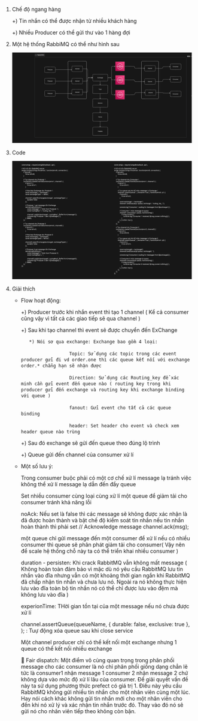 1) Chế độ ngang hàng

    +) Tin nhắn có thể được nhận từ nhiều khách hàng 

    +) Nhiều Producer có thể gửi thư vào 1 hàng đợi

2) Một hệ thống RabbiMQ có thể như hình sau  

    ![alt](fileImage/map.jpg)

3) Code 

    ![alt](fileImage/code.jpg)

3) Giải thích

    - Flow hoạt động:

        +) Producer trước khi nhắn event thì tạo 1 channel ( Kể cả consumer cũng vậy vì tất cả các giao tiếp sẽ qua channel )

        +) Sau khi tạo channel thì event sẽ được chuyển đến ExChange 
             
             *) Nói sơ qua exchange: Exchange bao gồm 4 loại:

                            Topic: Sử dụng các topic trong các event producer gửi đi vd order.one thì các queue kết nối với exchange order.* chẳng hạn sẽ nhận được

                            Direction: Sử dụng các Routing_key để xác minh cần gửi event đến queue nào ( routing key trong khi producer gửi đến exchange và routing key khi exchange binding với queue ) 

                            fanout: Gửi event cho tất cả các queue binding

                            header: Set header cho event và check xem header queue nào trùng
    

        +) Sau đó exchange sẽ gửi đến queue theo đúng lộ trình 

        +) Queue gửi đến channel của consumer xử lí

    - Một số lưu ý:
    
        Trong consumer buộc phải có một cơ chế xử lí message lạ tránh việc không thể xử lí message lạ dẫn đến đầy queue

        Set nhiều consumer cùng loại cùng xử lí một queue để giảm tải cho consumer tránh khả năng lỗi

        noAck: Nếu set là false thì các message sẽ không được xác nhận là đã được hoàn thành và bật chế độ kiểm soát tin nhắn nếu tin nhắn hoàn thành thì phải set  // Acknowledge message
        channel.ack(msg);

        một queue chỉ gửi message đến một consumer để xử lí nếu có nhiều consumer thì queue sẽ phân phát giảm tải cho consumer( Vậy nên để scale hệ thống chỗ này ta có thể triển khai nhiều consumer )

        duration - persisten: Khi crack RabbitMQ vẫn không mất message ( Không hoàn toàn đảm bảo vì mặc dù nó yêu cầu RabbitMQ lưu tin nhắn vào đĩa nhưng vẫn có một khoảng thời gian ngắn khi RabbitMQ đã chấp nhận tin nhắn và chưa lưu nó. Ngoài ra nó không thực hiện lưu vào đĩa toàn bộ tin nhắn nó có thể chỉ được lưu vào đệm mà không lưu vào đĩa )

        experionTime: THời gian tồn tại của một message nếu nó chưa được xử lí 

        channel.assertQueue(queueName, { durable: false, exclusive: true }, ); : Tuự động xóa queue sau khi close service

        Một channel producer chỉ có thể kết nối một exchange nhưng 1 queue có thể kết nối nhiều exchange

        🍒 Fair dispatch: Một điểm vô cùng quan trọng trong phân phối message cho các consumer là nó chỉ phân phối giống dạng chẳn lẽ tức là consumer1 nhận message 1 consumer 2 nhận message 2 chứ không dựa vào mức độ xử lí lâu của consumer. Để giải quyết vấn đề này ta sử dụng phương thức prefect có giá trị 1. Điều này yêu cầu RabbitMQ không gửi nhiều tin nhắn cho một nhân viên cùng một lúc. Hay nói cách khác không gửi tin nhắn mới cho một nhân viên cho đến khi nó xử lý và xác nhận tin nhắn trước đó. Thay vào đó nó sẽ gửi nó cho nhân viên tiếp theo không còn bận.


